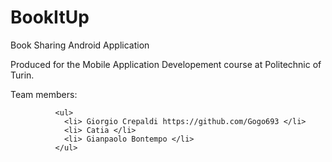 # BookItUp
Book Sharing Android Application

Produced for the Mobile Application Developement course at Politechnic of Turin.

Team members: <br>
              
              <ul>
                <li> Giorgio Crepaldi https://github.com/Gogo693 </li>
                <li> Catia </li>
                <li> Gianpaolo Bontempo </li>
              </ul>
